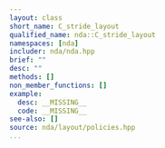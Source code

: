 ```yaml
---
layout: class
short_name: C_stride_layout
qualified_name: nda::C_stride_layout
namespaces: [nda]
includer: nda/nda.hpp
brief: ""
desc: ""
methods: []
non_member_functions: []
example:
  desc: __MISSING__
  code: __MISSING__
see-also: []
source: nda/layout/policies.hpp
...
```


